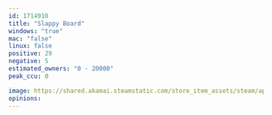 ```yaml
---
id: 1714910
title: "Slappy Board"
windows: "true"
mac: "false"
linux: false
positive: 29
negative: 5
estimated_owners: "0 - 20000"
peak_ccu: 0

image: https://shared.akamai.steamstatic.com/store_item_assets/steam/apps/1714910/header.jpg?t=1700063991
opinions:
---
```

